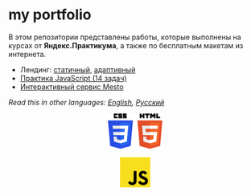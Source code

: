 # my portfolio
В этом репозитории представлены работы, которые выполнены на курсах от **Яндекс.Практикума**, а также по бесплатным макетам из интернета.

* Лендинг: [статичный](../../tree/master/sprint-2), [адаптивный](../../tree/master/sprint-4)
* [Практика JavaScript (14 задач)](../../tree/master/sprint-5)
* [Интерактивный сервис Mesto](../../tree/master/sprint-8)

*Read this in other languages: [English](README.md), [Русский](README.ru.md)*

<p align="center">
  <a href="https://github.com/quis0/my-portfolio/tree/master/sprint-4">
    <img src="https://github.com/quis0/my-portfolio/blob/master/images/CSS3HTML5-logo.svg" alt="" height="70px">
  </a>
</p>
<p align="center">
  <a href="https://github.com/quis0/my-portfolio/tree/master/sprint-8">
    <img src="https://github.com/quis0/my-portfolio/blob/master/images/JS-logo.svg" alt="" width="60px" height="60px">
  </a>
</p>

